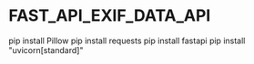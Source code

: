 # FAST_API_EXIF_DATA_API
pip install Pillow
pip install requests
pip install fastapi
pip install "uvicorn[standard]"

